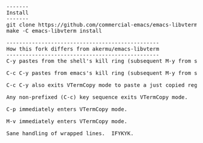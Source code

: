 <pre>
-------
Install
-------
git clone https://github.com/commercial-emacs/emacs-libvterm.git
make -C emacs-libvterm install

------------------------------------------------
How this fork differs from akermu/emacs-libvterm
------------------------------------------------
C-y pastes from the shell's kill ring (subsequent M-y from same).

C-c C-y pastes from emacs's kill ring (subsequent M-y from same).

C-c C-y also exits VTermCopy mode to paste a just copied region.

Any non-prefixed (C-c) key sequence exits VTermCopy mode.

C-p immediately enters VTermCopy mode.

M-v immediately enters VTermCopy mode.

Sane handling of wrapped lines.  IFYKYK.
</pre>
